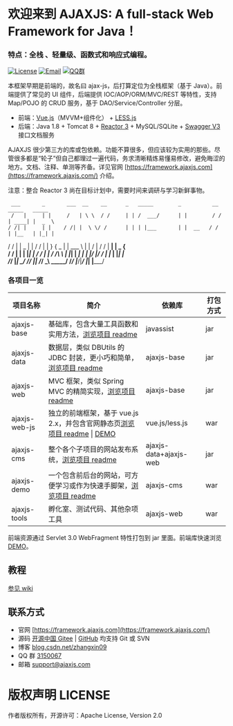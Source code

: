 欢迎来到 AJAXJS: A full-stack Web Framework for Java！
=============
### 特点：全栈 、轻量级、函数式和响应式编程。

[![License](https://img.shields.io/badge/license-Apache--2.0-green.svg?longCache=true&style=flat)](http://www.apache.org/licenses/LICENSE-2.0.txt)
[![Email](https://img.shields.io/badge/Contact--me-Email-orange.svg)](mailto:support@ajaxjs.com)
[![QQ群](https://framework.ajaxjs.com/framework/asset/qq.svg)](https://shang.qq.com/wpa/qunwpa?idkey=3877893a4ed3a5f0be01e809e7ac120e346102bd550deb6692239bb42de38e22)

本框架早期是前端的，故名曰 ajax-js，后打算定位为全栈框架（基于 Java）。前端提供了常见的 UI 组件，后端提供 IOC/AOP/ORM/MVC/REST 等特性，支持 Map/POJO 的 CRUD 服务，基于 DAO/Service/Controller 分层。

- 前端：[Vue.js](https://cn.vuejs.org/)（MVVM+组件化） + [LESS.js](http://lesscss.org/)
- 后端：Java 1.8 + Tomcat 8 + [Reactor 3](https://projectreactor.io/) + MySQL/SQLite + [Swagger V3](https://swagger.io/) 接口文档服务

AJAXJS 很少第三方的库或包依赖。功能不算很多，但应该较为实用的那些。尽管很多都是“轮子”但自己都理过一遍代码，务求清晰精炼易懂易修改，避免晦涩的地方。文档、注释、单测等齐备。详见官网 [https://framework.ajaxjs.com](https://framework.ajaxjs.com/) 介绍。 

注意：整合 Reactor 3 尚在目标计划中，需要时间来调研与学习新鲜事物。

     ___       _       ___  __    __      _   _____        _          __  _____   _____  
     /   |     | |     /   | \ \  / /     | | /  ___/      | |        / / | ____| |  _  \ 
    / /| |     | |    / /| |  \ \/ /      | | | |___       | |  __   / /  | |__   | |_| |  
   / / | |  _  | |   / / | |   }  {    _  | | \___  \      | | /  | / /   |  __|  |  _  {  
  / /  | | | |_| |  / /  | |  / /\ \  | |_| |  ___| |      | |/   |/ /    | |___  | |_| |  
 /_/   |_| \_____/ /_/   |_| /_/  \_\ \_____/ /_____/      |___/|___/     |_____| |_____/ 


### 各项目一览

|项目名称|简介|依赖库|打包方式|
|------|-----|----|------|
|ajaxjs-base|基础库，包含大量工具函数和实用方法，[浏览项目 readme](ajaxjs-base)|javassist|jar|
|ajaxjs-data|数据层，类似 DBUtils 的 JDBC 封装，更小巧和简单，[浏览项目 readme](ajaxjs-data)|ajaxjs-base|jar|
|ajaxjs-web|MVC 框架，类似 Spring MVC 的精简实现，[浏览项目 readme](ajaxjs-web)|ajaxjs-base|jar|
|ajaxjs-web-js|独立的前端框架，基于 vue.js 2.x，并包含官网静态页[浏览项目 readme](ajaxjs-web-js) \| [DEMO](https://framework.ajaxjs.com/framework/ui-doc/)|vue.js/less.js|war|
|ajaxjs-cms|整个各个子项目的网站发布系统，[浏览项目 readme](ajaxjs-cms)|ajaxjs-data+ajaxjs-web|jar|
|ajaxjs-demo|一个包含前后台的网站，可方便学习或作为快速手脚架，[浏览项目 readme](ajaxjs-demo)|ajaxjs-cms|war|
|ajaxjs-tools|孵化室、测试代码、其他杂项工具|ajaxjs-web|war|



前端资源通过 Servlet 3.0 WebFragment 特性打包到 jar 里面。前端库快速浏览 [DEMO](https://framework.ajaxjs.com/framework/ui-doc/)。

教程
-----
[参见 wiki](https://gitee.com/sp42_admin/ajaxjs/wikis)


联系方式
----------

- 官网 [https://framework.ajaxjs.com](https://framework.ajaxjs.com/)  
- 源码 [开源中国 Gitee](https://gitee.com/sp42_admin/ajaxjs) | [GitHub](https://github.com/sp42/ajaxjs) 均支持 Git 或 SVN
- 博客 [blog.csdn.net/zhangxin09](http://blog.csdn.net/zhangxin09/) 
- QQ 群 [3150067](//shang.qq.com/wpa/qunwpa?idkey=99415d164e2c776567c9370cc5b0bde26f4e2e7c5068978a24d1fe7c976ace93)
- 邮箱 support@ajaxjs.com

版权声明 LICENSE
==========
作者版权所有，开源许可：Apache License, Version 2.0
 